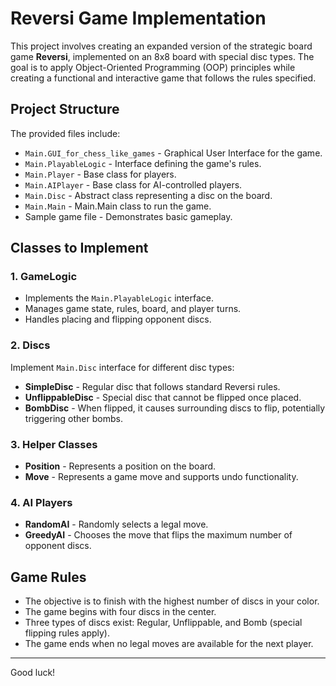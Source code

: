 # Reversi Game Implementation

This project involves creating an expanded version of the strategic board game **Reversi**, implemented on an 8x8 board with special disc types. The goal is to apply Object-Oriented Programming (OOP) principles while creating a functional and interactive game that follows the rules specified.

## Project Structure

The provided files include:

- `Main.GUI_for_chess_like_games` - Graphical User Interface for the game.
- `Main.PlayableLogic` - Interface defining the game's rules.
- `Main.Player` - Base class for players.
- `Main.AIPlayer` - Base class for AI-controlled players.
- `Main.Disc` - Abstract class representing a disc on the board.
- `Main.Main` - Main.Main class to run the game.
- Sample game file - Demonstrates basic gameplay.

## Classes to Implement

### 1. GameLogic
- Implements the `Main.PlayableLogic` interface.
- Manages game state, rules, board, and player turns.
- Handles placing and flipping opponent discs.

### 2. Discs
Implement `Main.Disc` interface for different disc types:
- **SimpleDisc** - Regular disc that follows standard Reversi rules.
- **UnflippableDisc** - Special disc that cannot be flipped once placed.
- **BombDisc** - When flipped, it causes surrounding discs to flip, potentially triggering other bombs.

### 3. Helper Classes
- **Position** - Represents a position on the board.
- **Move** - Represents a game move and supports undo functionality.

### 4. AI Players
- **RandomAI** - Randomly selects a legal move.
- **GreedyAI** - Chooses the move that flips the maximum number of opponent discs.

## Game Rules

- The objective is to finish with the highest number of discs in your color.
- The game begins with four discs in the center.
- Three types of discs exist: Regular, Unflippable, and Bomb (special flipping rules apply).
- The game ends when no legal moves are available for the next player.

---

Good luck!
